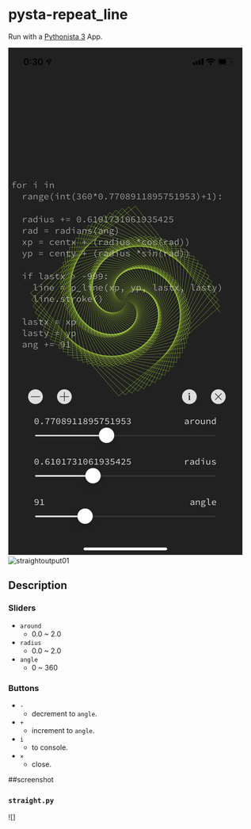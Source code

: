 # pysta-repeat_line

Run with a [Pythonista 3](http://omz-software.com/pythonista/) App.

![straightpreview01](./screenshot/straight_preview-01.PNG) ![straightoutput01](./screenshot/straight_output-01.PNG)



## Description

### Sliders

- `around`
	- 0.0 ~ 2.0
- `radius`
	- 0.0 ~ 2.0
- `angle`
	- 0 ~ 360

### Buttons

- `-`
	- decrement to `angle`.
- `+`
	- increment to `angle`.
- `i`
	- to console.
- `×`
	- close.

##screenshot

### `straight.py`
![]
